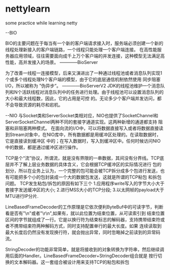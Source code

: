 # nettylearn
some practice while learning netty

--BIO

BIO的主要问题在于每当有一个新的客户端请求接入时，服务端必须创建一个新的线程处理新接入的客户端链路，一个线程只能处理一个客户端连接。
在高性能服务器应用领域，往往需要面向成千上万个客户端的并发连接，这种模型无法满足高性能，高并发接入的场景。 ————BioServer

为了改善一线程一连接模型，后来又演进出了一种通过线程池或者消息队列实现1个或多个线程处理N个客户端的模型，由于它的底层通信机制依然使用
同步阻塞I/O，所以被称为 ”伪异步“。 ————BioServerV2
JDK的线程池维护一个消息队列和N个活跃线程对消息队列中的任务进行处理。由于线程池可以设置消息队列的大小和最大线程数，因此，它的占用是可控
的。无论多少个客户端并发访问，都不会导致资源的耗尽和宕机。


--NIO
与Socket类和ServerSocket类相对应，NIO也提供了SocketChannel和ServerSocketChannel两种不同的套接字通道实现。这两种新增的通道都支持
阻塞和非阻塞两种模式。
在面向流的I/O中，可以将数据直接写入或者将数据直接读到Stream对象中，在NIO库中，所有数据都是用缓冲区处理的。在读取数据时，它是直接读到缓冲区
中的；在写入数据时，写入到缓冲区中。任何时候访问NIO中的数据，都是通过缓冲区进行操作。


TCP是个“流”协议，所谓流，就是没有界限的一串数据，其间没有分界线。TCP底层并不了解上层业务数据的具体含义，它会根据TCP缓冲区的实际情况进行
包的划分，所以在业务上认为，一个完整的包可能会被TCP拆分成多个包进行发送，也有可能把多个小的包封装成一个大的数据包发送，这就是所谓的TCP粘包
和拆包问题。
TCP发生粘包/拆包的原因有如下三个
1.应用程序write写入的字节大小大于套接字发送缓冲区的大小;
2.进行MSS大小的TCP分段;
3.以太网帧的payload大于MTU进行IP分片.


LineBasedFrameDecoder的工作原理是它依次便利ByteBuf中的可读字节，判断看是否有"\n"或者"\r\n",如果有，就以此位置为结束位置，从可读索引到
结束位置区间的字节就组成了一行。它是以换行符为结束标志的解码器，支持携带结束符或者不携带结束符两种解码方式，同时支持配置单行的最大长度。如果
连续读取到最大长度后仍然没有发现换行符，就会抛出异常，同时忽略掉之前读到的异常码流。

StringDecoder的功能非常简单，就是将接收到的对象转换为字符串，然后继续调用后面的Handler。LineBasedFrameDecoder+StringDecoder组合就是
按行切换的文本解码器。这一套组合被设计用来支持TCP的粘包和拆包









